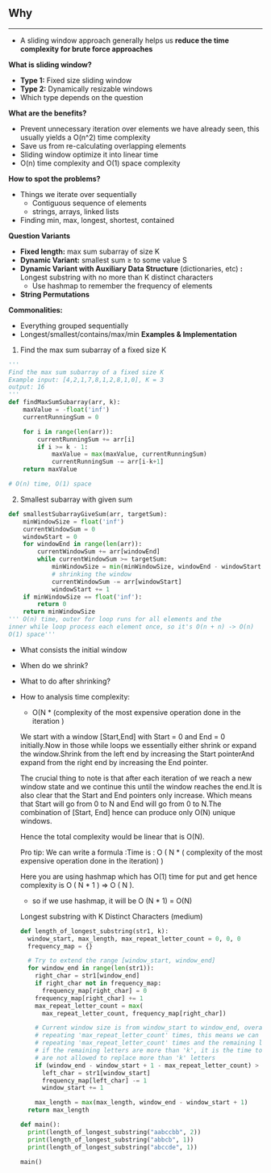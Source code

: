 ## Why

---

- A sliding window approach generally helps us **reduce the time complexity for brute force approaches**

**What is sliding window?**

- **Type 1:** Fixed size sliding window
- **Type 2:** Dynamically resizable windows
- Which type depends on the question

**What are the benefits?**

- Prevent unnecessary iteration over elements we have already seen, this usually yields a O(n^2) time complexity
- Save us from re-calculating overlapping elements
- Sliding window optimize it into linear time
- O(n) time complexity and O(1) space complexity

**How to spot the problems?**

- Things we iterate over sequentially
  - Contiguous sequence of elements
  - strings, arrays, linked lists
- Finding min, max, longest, shortest, contained

**Question Variants**

- **Fixed length:** max sum subarray of size K
- **Dynamic Variant:** smallest sum ≥ to some value S
- **Dynamic Variant with Auxiliary Data Structure** (dictionaries, etc) **:** Longest substring with no more than K distinct characters
  - Use hashmap to remember the frequency of elements
- **String Permutations**

**Commonalities:**

- Everything grouped sequentially
- Longest/smallest/contains/max/min
  **Examples & Implementation**

1. Find the max sum subarray of a fixed size K

```python
'''
Find the max sum subarray of a fixed size K
Example input: [4,2,1,7,8,1,2,8,1,0], K = 3
output: 16
'''
def findMaxSumSubarray(arr, k):
	maxValue = -float('inf')
	currentRunningSum = 0

	for i in range(len(arr)):
		currentRunningSum += arr[i]
		if i >= k - 1:
			maxValue = max(maxValue, currentRunningSum)
			currentRunningSum -= arr[i-k+1]
	return maxValue

# O(n) time, O(1) space
```

2. Smallest subarray with given sum

```python
def smallestSubarrayGiveSum(arr, targetSum):
	minWindowSize = float('inf')
	currentWindowSum = 0
	windowStart = 0
	for windowEnd in range(len(arr)):
		currentWindowSum += arr[windowEnd]
		while currentWindowSum >= targetSum:
			minWindowSize = min(minWindowSize, windowEnd - windowStart + 1)
			# shrinking the window
			currentWindowSum -= arr[windowStart]
			windowStart += 1
	if minWindowSize == float('inf'):
		return 0
	return minWindowSize
''' O(n) time, outer for loop runs for all elements and the
inner while loop process each element once, so it's O(n + n) -> O(n)
O(1) space'''
```

- What consists the initial window
- When do we shrink?
- What to do after shrinking?
- How to analysis time complexity:

  - O(N \* (complexity of the most expensive operation done in the iteration )

  We start with a window [Start,End] with Start = 0 and End = 0 initially.Now in those while loops we essentially either shrink or expand the window.Shrink from the left end by increasing the Start pointerAnd expand from the right end by increasing the End pointer.

  The crucial thing to note is that after each iteration of we reach a new window state and we continue this until the window reaches the end.It is also clear that the Start and End pointers only increase. Which means that Start will go from 0 to N and End will go from 0 to N.The combination of [Start, End] hence can produce only O(N) unique windows.

  Hence the total complexity would be linear that is O(N).

  Pro tip: We can write a formula :Time is : O ( N \* ( complexity of the most expensive operation done in the iteration) )

  Here you are using hashmap which has O(1) time for put and get hence complexity is O ( N \* 1 ) => O ( N ).

  - so if we use hashmap, it will be O (N \* 1) = O(N)

  Longest substring with K Distinct Characters (medium)

  ```python
  def length_of_longest_substring(str1, k):
    window_start, max_length, max_repeat_letter_count = 0, 0, 0
    frequency_map = {}

    # Try to extend the range [window_start, window_end]
    for window_end in range(len(str1)):
      right_char = str1[window_end]
      if right_char not in frequency_map:
        frequency_map[right_char] = 0
      frequency_map[right_char] += 1
      max_repeat_letter_count = max(
        max_repeat_letter_count, frequency_map[right_char])

      # Current window size is from window_start to window_end, overall we have a letter which is
      # repeating 'max_repeat_letter_count' times, this means we can have a window which has one letter
      # repeating 'max_repeat_letter_count' times and the remaining letters we should replace.
      # if the remaining letters are more than 'k', it is the time to shrink the window as we
      # are not allowed to replace more than 'k' letters
      if (window_end - window_start + 1 - max_repeat_letter_count) > k:
        left_char = str1[window_start]
        frequency_map[left_char] -= 1
        window_start += 1

      max_length = max(max_length, window_end - window_start + 1)
    return max_length

  def main():
    print(length_of_longest_substring("aabccbb", 2))
    print(length_of_longest_substring("abbcb", 1))
    print(length_of_longest_substring("abccde", 1))

  main()
  ```
